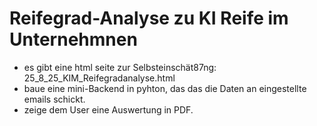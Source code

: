 # Reifegrad-Analyse zu KI Reife im Unternehmnen

- es gibt eine html seite zur Selbsteinschät87ng: 25_8_25_KIM_Reifegradanalyse.html
- baue eine mini-Backend in pyhton, das das die Daten an eingestellte emails schickt.
- zeige dem User eine Auswertung in PDF. 

